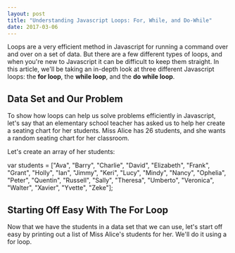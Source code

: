 ```yaml
---
layout: post
title: "Understanding Javascript Loops: For, While, and Do-While"
date: 2017-03-06
---
```

  <p>Loops are a very efficient method in Javascript for running a command over and over on a set of data.
    But there are a few different types of loops, and when you're new to Javascript it can be difficult to
    keep them straight. In this article, we'll be taking an in-depth look at three different Javascript
    loops: the <strong>for loop</strong>, the <strong>while loop</strong>, and the <strong>do while loop</strong>.</p>

  <h2>Data Set and Our Problem</h2>

  <p>To show how loops can help us solve problems efficiently in Javascript, let's say that an elementary school
  teacher has asked us to help her create a seating chart for her students. Miss Alice has 26 students, and she
  wants a random seating chart for her classroom.</p>

  <p>Let's create an array of her students:</p>

  <p class="code"> var students = ["Ava", "Barry", "Charlie", "David", "Elizabeth", "Frank", "Grant", "Holly", "Ian",
    "Jimmy", "Keri", "Lucy", "Mindy", "Nancy", "Ophelia", "Peter", "Quentin", "Russell", "Sally", "Theresa",
    "Umberto", "Veronica", "Walter", "Xavier", "Yvette", "Zeke"];</p>

  <h2>Starting Off Easy With The For Loop</h2>

  <p>Now that we have the students in a data set that we can use, let's start off easy by printing out
  a list of Miss Alice's students for her. We'll do it using a for loop.</p>
